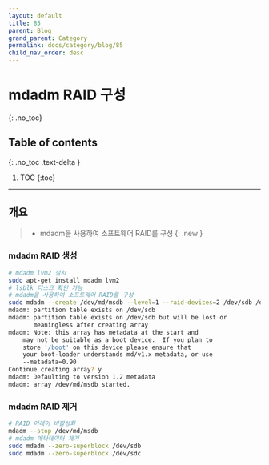 ```yaml
---
layout: default
title: 85
parent: Blog
grand_parent: Category
permalink: docs/category/blog/85
child_nav_order: desc
---
```

# mdadm RAID 구성
{: .no_toc}

## Table of contents
{: .no_toc .text-delta }

1. TOC
{:toc}

---
## 개요

> - mdadm을 사용하여 소프트웨어 RAID를 구성
{: .new }

### mdadm RAID 생성

```bash
# mdadm lvm2 설치
sudo apt-get install mdadm lvm2
# lsblk 디스크 확인 가능
# mdadm을 사용하여 소프트웨어 RAID를 구성
sudo mdadm --create /dev/md/msdb --level=1 --raid-devices=2 /dev/sdb /dev/sdc
mdadm: partition table exists on /dev/sdb
mdadm: partition table exists on /dev/sdb but will be lost or
       meaningless after creating array
mdadm: Note: this array has metadata at the start and
    may not be suitable as a boot device.  If you plan to
    store '/boot' on this device please ensure that
    your boot-loader understands md/v1.x metadata, or use
    --metadata=0.90
Continue creating array? y
mdadm: Defaulting to version 1.2 metadata
mdadm: array /dev/md/msdb started.
```

### mdadm RAID 제거

```bash
# RAID 어레이 비활성화
mdadm --stop /dev/md/msdb
# mdadm 메타데이터 제거
sudo mdadm --zero-superblock /dev/sdb
sudo mdadm --zero-superblock /dev/sdc
```